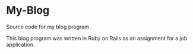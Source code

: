 My-Blog
=======

Source code for my blog program

This blog program was written in Ruby on Rails as an assignment for a job application.
